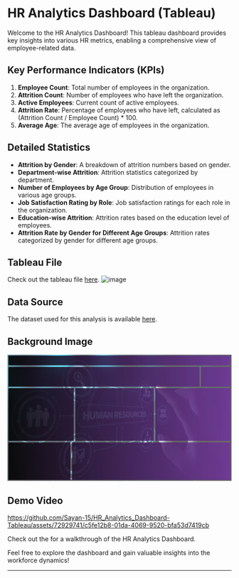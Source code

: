 # HR Analytics Dashboard (Tableau)

Welcome to the HR Analytics Dashboard! This tableau dashboard provides key insights into various HR metrics, enabling a comprehensive view of employee-related data.

## Key Performance Indicators (KPIs)

1. **Employee Count**: Total number of employees in the organization.
2. **Attrition Count**: Number of employees who have left the organization.
3. **Active Employees**: Current count of active employees.
4. **Attrition Rate**: Percentage of employees who have left, calculated as (Attrition Count / Employee Count) * 100.
5. **Average Age**: The average age of employees in the organization.

## Detailed Statistics

- **Attrition by Gender**: A breakdown of attrition numbers based on gender.
- **Department-wise Attrition**: Attrition statistics categorized by department.
- **Number of Employees by Age Group**: Distribution of employees in various age groups.
- **Job Satisfaction Rating by Role**: Job satisfaction ratings for each role in the organization.
- **Education-wise Attrition**: Attrition rates based on the education level of employees.
- **Attrition Rate by Gender for Different Age Groups**: Attrition rates categorized by gender for different age groups.

## Tableau File

Check out the tableau file [here](https://github.com/Sayan-15/HR_Analytics_Dashboard-Tableau/blob/main/HR%20Analytics%20Dashboard.twb).
![image](https://github.com/Sayan-15/HR_Analytics_Dashboard-Tableau/assets/72929741/280977bf-30ed-41f2-bf78-39f7fbfab9ef)
## Data Source

The dataset used for this analysis is available [here](https://github.com/Sayan-15/HR_Analytics_Dashboard/blob/main/HR%20Data.xlsx).

## Background Image

![Background Image](https://github.com/Sayan-15/HR_Analytics_Dashboard/blob/main/HR%20background.png)

## Demo Video
https://github.com/Sayan-15/HR_Analytics_Dashboard-Tableau/assets/72929741/c5fe12b8-01da-4069-9520-bfa53d7419cb

Check out the for a walkthrough of the HR Analytics Dashboard.

Feel free to explore the dashboard and gain valuable insights into the workforce dynamics!

---

